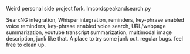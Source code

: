 Weird personal side project fork. lmcordspeakandsearch.py

SearxNG integration, Whisper integration, reminders, key-phrase enabled voice reminders, key-phrase enabled voice search, URL/webpage summarization, youtube transcript summarization, multimodal image description, junk like that. A place to try some junk out.
regular bugs. feel free to clean up.
